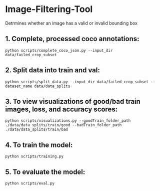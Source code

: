 # Image-Filtering-Tool
Detrmines whether an image has a valid or invalid bounding box 

## 1. Complete, processed coco annotations: 

```
python scripts/complete_coco_json.py --input_dir data/failed_crop_subset
```

## 2. Split data into train and val:

```
python scripts/split_data.py --input_dir data/failed_crop_subset --dataset_name data/data_splits
```

## 3. To view visualizations of good/bad train images, loss, and accuracy scores:

```
python scripts/visualizations.py --goodTrain_folder_path ./data/data_splits/train/good --badTrain_folder_path ./data/data_splits/train/bad
```

## 4. To train the model:
```
python scripts/training.py
```

## 5. To evaluate the model:
```
python scripts/eval.py
```

